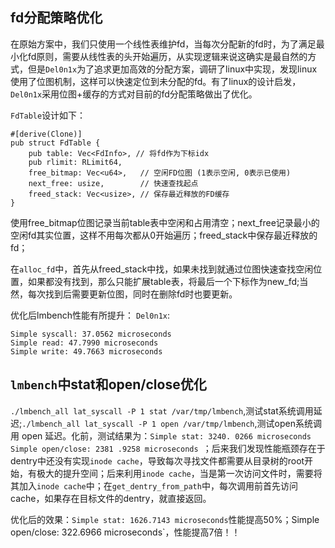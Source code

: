 ## fd分配策略优化

在原始方案中，我们只使用一个线性表维护fd，当每次分配新的fd时，为了满足最小化fd原则，需要从线性表的头开始遍历，从实现逻辑来说这确实是最自然的方式，但是`Del0n1x`为了追求更加高效的分配方案，调研了linux中实现，发现linux使用了位图机制，这样可以快速定位到未分配的fd。有了linux的设计启发，`Del0n1x`采用位图+缓存的方式对目前的fd分配策略做出了优化。

`FdTable`设计如下：
```
#[derive(Clone)]
pub struct FdTable {
    pub table: Vec<FdInfo>, // 将fd作为下标idx
    pub rlimit: RLimit64,
    free_bitmap: Vec<u64>,   // 空闲FD位图 (1表示空闲, 0表示已使用)
    next_free: usize,        // 快速查找起点
    freed_stack: Vec<usize>, // 保存最近释放的FD缓存
}
```

使用free_bitmap位图记录当前table表中空闲和占用清空；next_free记录最小的空闲fd其实位置，这样不用每次都从0开始遍历；freed_stack中保存最近释放的fd；

在`alloc_fd`中，首先从freed_stack中找，如果未找到就通过位图快速查找空闲位置，如果都没有找到，那么只能扩展table表，将最后一个下标作为new_fd;当然，每次找到后需要更新位图，同时在删除fd时也要更新。

优化后lmbench性能有所提升：
`Del0n1x`:
```
Simple syscall: 37.0562 microseconds
Simple read: 47.7990 microseconds
Simple write: 49.7663 microseconds
```


## `lmbench`中stat和open/close优化

`./lmbench_all lat_syscall -P 1 stat /var/tmp/lmbench`,测试stat系统调用延迟;`./lmbench_all lat_syscall -P 1 open /var/tmp/lmbench`,测试open系统调用 open 延迟。化前，测试结果为：`Simple stat: 3240. 0266 microseconds
` `Simple open/close: 2381 .9258 microseconds
`；后来我们发现性能瓶颈存在于dentry中还没有实现`inode cache`，导致每次寻找文件都需要从目录树的root开始，有极大的提升空间；后来利用`inode cache`，当是第一次访问文件时，需要将其加入`inode cache`中；在`get_dentry_from_path`中，每次调用前首先访问cache，如果存在目标文件的dentry，就直接返回。

优化后的效果：`Simple stat: 1626.7143 microseconds`性能提高50%；Simple open/close: 322.6966 microseconds`，性能提高7倍！！